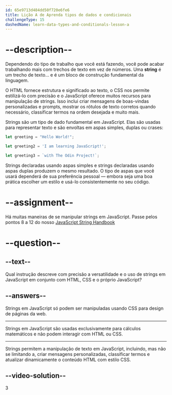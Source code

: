 ```yaml
---
id: 65e9713d484dd50f720e6fe6
title: Lição A de Aprenda tipos de dados e condicionais
challengeType: 15
dashedName: learn-data-types-and-conditionals-lesson-a
---
```


# --description--

Dependendo do tipo de trabalho que você está fazendo, você pode acabar trabalhando mais com trechos de texto em vez de números. Uma **string** é um trecho de texto... e é um bloco de construção fundamental da linguagem.

O HTML fornece estrutura e significado ao texto, o CSS nos permite estilizá-lo com precisão e o JavaScript oferece muitos recursos para manipulação de strings. Isso inclui criar mensagens de boas-vindas personalizadas e prompts, mostrar os rótulos de texto corretos quando necessário, classificar termos na ordem desejada e muito mais.

Strings são um tipo de dado fundamental em JavaScript. Elas são usadas para representar texto e são envoltas em aspas simples, duplas ou crases:

```javascript
let greeting = "Hello World!";

let greeting2 = 'I am learning JavaScript!';

let greeting3 = `with The Odin Project!`;
```

Strings declaradas usando aspas simples e strings declaradas usando aspas duplas produzem o mesmo resultado. O tipo de aspas que você usará dependerá de sua preferência pessoal — embora seja uma boa prática escolher um estilo e usá-lo consistentemente no seu código.

# --assignment--

Há muitas maneiras de se manipular strings em JavaScript. Passe pelos pontos 8 a 12 do nosso <a href="https://www.freecodecamp.org/news/javascript-string-handbook/" target="_blank">JavaScript String Handbook</a>

# --question--

## --text--

Qual instrução descreve com precisão a versatilidade e o uso de strings em JavaScript em conjunto com HTML, CSS e o próprio JavaScript?

## --answers--

Strings em JavaScript só podem ser manipuladas usando CSS para design de páginas da web.

---

Strings em JavaScript são usadas exclusivamente para cálculos matemáticos e não podem interagir com HTML ou CSS.

---

Strings permitem a manipulação de texto em JavaScript, incluindo, mas não se limitando a, criar mensagens personalizadas, classificar termos e atualizar dinamicamente o conteúdo HTML com estilo CSS.


## --video-solution--

3
